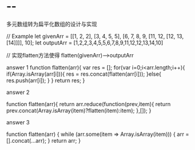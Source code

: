 # --
多元数组转为扁平化数组的设计与实现

// Example
let givenArr = [[1, 2, 2], [3, 4, 5, 5], [6, 7, 8, 9, [11, 12, [12, 13, [14]]]], 10];
let outputArr = [1,2,2,3,4,5,5,6,7,8,9,11,12,12,13,14,10]

// 实现flatten方法使得
flatten(givenArr)——>outputArr


answer 1
function flatten(arr){
    var res = [];
    for(var i=0;i<arr.length;i++){
        if(Array.isArray(arr[i])){
            res = res.concat(flatten(arr[i]));
        }else{
            res.push(arr[i]);
        }
    }
    return res;
}

answer 2

function flatten(arr){
    return arr.reduce(function(prev,item){
        return prev.concat(Array.isArray(item)?flatten(item):item);
    },[]);
}

answer 3

   function flatten(arr) {
            while (arr.some(item => Array.isArray(item))) {
                arr = [].concat(...arr);
            }
            return arr;
        }
